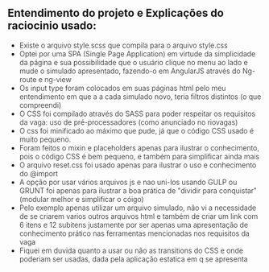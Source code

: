 <h2>Entendimento do projeto e Explicações do raciocinio usado:</h2>

<ul style="font-weight:300">
    
<li> Existe o arquivo style.scss que compila para o arquivo style.css</li>

<li>Optei por uma SPA (Single Page Application) em virtude da simplicidade da página e sua possibilidade que o usuário clique no menu ao lado e mude o simulado apresentado, fazendo-o em AngularJS através do Ng-route e ng-view</li>

<li>Os input type foram colocados em suas páginas html pelo meu entendimento em que a a cada simulado novo, teria filtros distintos (o que compreendi)</li>

<li>O CSS foi compilado através do SASS para poder respeitar os requisitos da vaga: uso de pré-processadores (como anunciado no riovagas)</li>

<li>O css foi minificado ao máximo que pude, já que o código CSS usado é muito pequeno.</li>

<li>Foram feitos o mixin e placeholders apenas para ilustrar o conhecimento, pois o código CSS é bem pequeno, e também para simplificar ainda mais</li>

<li>O arquivo reset.css foi usado apenas para ilustrar o uso e conhecimento do @import</li>

<li>A opção por usar vários arquivos js e nao uni-los usando GULP ou GRUNT foi apenas para ilustrar a boa prática de "dividir para conquistar" (modular melhor e simplificar o cóigo)</li>

<li>Pelo exemplo apenas utilizar um arquivo simulado, não vi a necessidade de se criarem varios outros arquivos html e também de criar um link com 6 itens e 12 subitens justamente por ser apenas uma apresentação de conhecimento prático nas ferramentas mencionadas nos requisitos da vaga</li>

<li>Fiquei em duvida quanto a usar ou não as transitions do CSS e onde poderiam ser usadas, dada pela aplicação estatica em q se apresenta</li>

